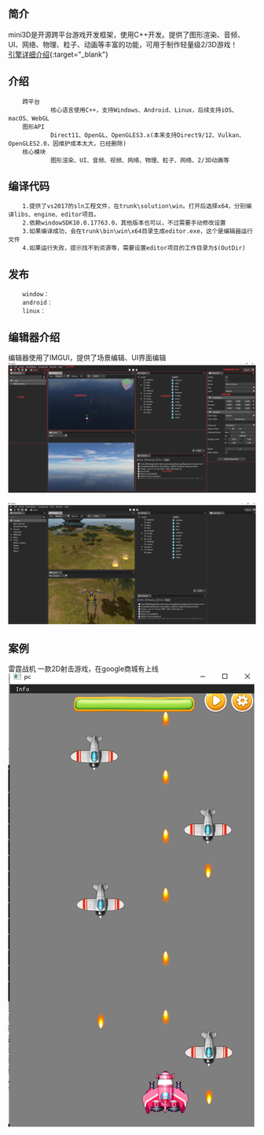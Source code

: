## 简介
mini3D是开源跨平台游戏开发框架，使用C++开发。提供了图形渲染、音频、UI、网络、物理、粒子、动画等丰富的功能，可用于制作轻量级2/3D游戏！  
[引擎详细介绍](https://oayx.github.io/Mini3D_Site/){:target="_blank"}  
## 介绍
        跨平台  
                核心语言使用C++，支持Windows、Android、Linux，后续支持iOS、macOS、WebGL  
        图形API  
                Direct11、OpenGL、OpenGLES3.x(本来支持Direct9/12、Vulkan、OpenGLES2.0，因维护成本太大，已经删除) 
        核心模块  
                图形渲染、UI、音频、视频、网络、物理、粒子、网络、2/3D动画等  
## 编译代码
        1.提供了vs2017的sln工程文件，在trunk\solution\win。打开后选择x64，分别编译libs、engine、editor项目。
        2.依赖windowSDK10.0.17763.0，其他版本也可以，不过需要手动修改设置
        3.如果编译成功，会在trunk\bin\win\x64目录生成editor.exe，这个是编辑器运行文件
		4.如果运行失败，提示找不到资源等，需要设置editor项目的工作目录为$(OutDir)
## 发布
        window：
        android：
        linux：
## 编辑器介绍  
编辑器使用了IMGUI，提供了场景编辑、UI界面编辑
<br><img src='images/主界面.png'><br>
<br><img src='images/编辑器截图.png'><br>
## 案例
雷霆战机
一款2D射击游戏，在google商城有上线
<br><img src='images/fighter.png'><br>

